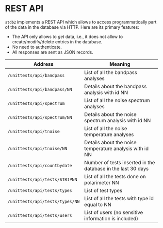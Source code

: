 # REST API

`stdb2` implements a REST API which allows to access programmatically
part of the data in the database via HTTP. Here are its primary features:

- The API only allows to *get* data, i.e., it does not allow to  create/modify/delete entries in the database.
- No need to authenticate.
- All responses are sent as JSON records.

| Address | Meaning |
| ------- | ------- |
| `/unittests/api/bandpass` | List of all the bandpass analyses |
| `/unittests/api/bandpass/NN` | Details about the bandpass analysis with id NN |
| `/unittests/api/spectrum` | List of all the noise spectrum analyses |
| `/unittests/api/spectrum/NN` | Details about the noise spectrum analysis with id NN |
| `/unittests/api/tnoise` | List of all the noise temperature analyses |
| `/unittests/api/tnoise/NN` | Details about the noise temperature analysis with id NN |
| `/unittests/api/countbydate` | Number of tests inserted in the database in the last 30 days |
| `/unittests/api/tests/STRIPNN` | List of all the tests done on polarimeter NN |
| `/unittests/api/tests/types` | List of test types |
| `/unittests/api/tests/types/NN` | List of all the tests with type id equal to NN |
| `/unittests/api/tests/users` | List of users (no sensitive information is included) |
